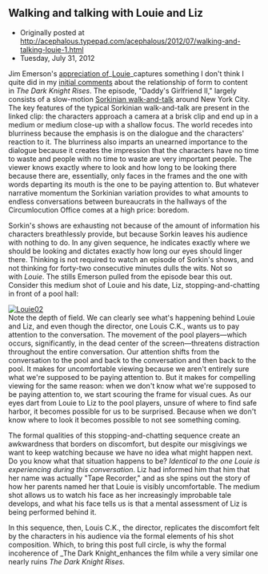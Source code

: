 ## Walking and talking with Louie and Liz

 * Originally posted at http://acephalous.typepad.com/acephalous/2012/07/walking-and-talking-louie-1.html
 * Tuesday, July 31, 2012



Jim Emerson's [appreciation of](http://blogs.suntimes.com/scanners/2012/07/louis\_funny\_is\_gravy.html)_[Louie](http://blogs.suntimes.com/scanners/2012/07/louis\_funny\_is\_gravy.html)_captures something I don't think I quite did in my [initial comments](http://www.lawyersgunsmoneyblog.com/2012/07/initial-verdict-on-the-dark-knight-rises) about the relationship of form to content in _The Dark Knight Rises_. The episode, "Daddy's Girlfriend II," largely consists of a slow-motion [Sorkinian walk-and-talk](http://www.youtube.com/watch?v=VwJoUCiyQUk) around New York City. The key features of the typical Sorkinian walk-and-talk are present in the linked clip: the characters approach a camera at a brisk clip and end up in a medium or medium close-up with a shallow focus. The world recedes into blurriness because the emphasis is on the dialogue and the characters' reaction to it. The blurriness also imparts an unearned importance to the dialogue because it creates the impression that the characters have no time to waste and people with no time to waste are very important people. The viewer knows exactly where to look and how long to be looking there because there are, essentially, only faces in the frames and the one with words departing its mouth is the one to be paying attention to. But whatever narrative momentum the Sorkinian variation provides to what amounts to endless conversations between bureaucrats in the hallways of the Circumlocution Office comes at a high price: boredom.

Sorkin's shows are exhausting not because of the amount of information his characters breathlessly provide, but because Sorkin leaves his audience with nothing to do. In any given sequence, he indicates exactly where we should be looking and dictates exactly how long our eyes should linger there. Thinking is not required to watch an episode of Sorkin's shows, and not thinking for forty-two consecutive minutes dulls the wits. Not so with _Louie_. The stills Emerson pulled from the episode bear this out. Consider this medium shot of Louie and his date, Liz, stopping-and-chatting in front of a pool hall:

[![Louie02](http://acephalous.typepad.com/.a/6a00d8341c2df453ef016768f67521970b-500wi "Louie02")](http://acephalous.typepad.com/.a/6a00d8341c2df453ef016768f67521970b-popup)  
Note the depth of field. We can clearly see what's happening behind Louie and Liz, and even though the director, one Louis C.K., wants us to pay attention to the conversation. The movement of the pool players—which occurs, significantly, in the dead center of the screen—threatens distraction throughout the entire conversation. Our attention shifts from the conversation to the pool and back to the conversation and then back to the pool. It makes for uncomfortable viewing because we aren't entirely sure what we're supposed to be paying attention to. But it makes for compelling viewing for the same reason: when we don't know what we're supposed to be paying attention to, we start scouring the frame for visual cues. As our eyes dart from Louie to Liz to the pool players, unsure of where to find safe harbor, it becomes possible for us to be surprised. Because when we don't know where to look it becomes possible to not see something coming.

The formal qualities of this stopping-and-chatting sequence create an awkwardness that borders on discomfort, but despite our misgivings we want to keep watching because we have no idea what might happen next. Do you know what that situation happens to be? _Identical to the one Louie is experiencing during this conversation_. Liz had informed him that him that her name was actually "Tape Recorder," and as she spins out the story of how her parents named her that Louie is visibly uncomfortable. The medium shot allows us to watch his face as her increasingly improbable tale develops, and what his face tells us is that a mental assessment of Liz is being performed behind it.

In this sequence, then, Louis C.K., the director, replicates the discomfort felt by the characters in his audience via the formal elements of his shot composition. Which, to bring this post full circle, is why the formal incoherence of _The Dark Knight_enhances the film while a very similar one nearly ruins _The Dark Knight Rises_.

		
